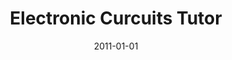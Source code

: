 ---
title: "Electronic Curcuits Tutor"
collection: teaching
type: "Undergraduate course"
permalink: /teaching/2014-spring-teaching-1
venue: "KN Toosi University of Technology, ECE Department"
date: 2011-01-01
location: "Tehran, Iran"
---
